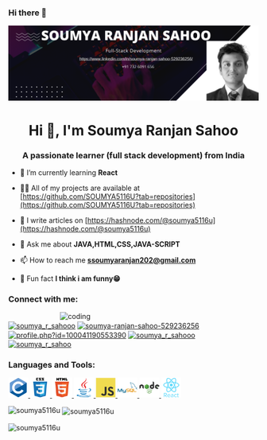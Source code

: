 ### Hi there 👋

<!--
**SOUMYA5116U/SOUMYA5116U** is a ✨ _special_ ✨ repository because its `README.md` (this file) appears on your GitHub profile.

Here are some ideas to get you started:

- 🔭 I’m currently working on ...
- 🌱 I’m currently learning ...
- 👯 I’m looking to collaborate on ...
- 🤔 I’m looking for help with ...
- 💬 Ask me about ...
- 📫 How to reach me: ...
- 😄 Pronouns: ...
- ⚡ Fun fact: ...
-->
![logo](https://github.com/SOUMYA5116U/SOUMYA5116U/blob/main/MY%20Banner.png)
<h1 align="center">Hi 👋, I'm Soumya Ranjan Sahoo</h1>
<h3 align="center">A passionate learner (full stack development) from India</h3>

- 🌱 I’m currently learning **React**

- 👨‍💻 All of my projects are available at [https://github.com/SOUMYA5116U?tab=repositories](https://github.com/SOUMYA5116U?tab=repositories)

- 📝 I write articles on [https://hashnode.com/@soumya5116u](https://hashnode.com/@soumya5116u)

- 💬 Ask me about **JAVA,HTML,CSS,JAVA-SCRIPT**

- 📫 How to reach me **ssoumyaranjan202@gmail.com**

- 🤭 Fun fact **I think i am funny😁**

<h3 align="left">Connect with me:</h3>
<img align="right" alt="coding" width="400" src="https://media.licdn.com/dms/image/D5612AQGOmwfIE5mlWA/article-cover_image-shrink_720_1280/0/1674617947228?e=2147483647&v=beta&t=FTU_isQ6VYfV5D_ueFHPWvT8ZqgDeJG3yr8Mi8lpfk0">
<p align="left">
<a href="https://twitter.com/soumya_r_sahooo" target="blank"><img align="center" src="https://raw.githubusercontent.com/rahuldkjain/github-profile-readme-generator/master/src/images/icons/Social/twitter.svg" alt="soumya_r_sahooo" height="30" width="40" /></a>
<a href="https://linkedin.com/in/soumya-ranjan-sahoo-529236256" target="blank"><img align="center" src="https://raw.githubusercontent.com/rahuldkjain/github-profile-readme-generator/master/src/images/icons/Social/linked-in-alt.svg" alt="soumya-ranjan-sahoo-529236256" height="30" width="40" /></a>
<a href="https://fb.com/profile.php?id=100041190553390" target="blank"><img align="center" src="https://raw.githubusercontent.com/rahuldkjain/github-profile-readme-generator/master/src/images/icons/Social/facebook.svg" alt="profile.php?id=100041190553390" height="30" width="40" /></a>
<a href="https://instagram.com/soumya_r_sahooo" target="blank"><img align="center" src="https://raw.githubusercontent.com/rahuldkjain/github-profile-readme-generator/master/src/images/icons/Social/instagram.svg" alt="soumya_r_sahooo" height="30" width="40" /></a>
<a href="https://www.leetcode.com/soumya_r_sahoo" target="blank"><img align="center" src="https://raw.githubusercontent.com/rahuldkjain/github-profile-readme-generator/master/src/images/icons/Social/leet-code.svg" alt="soumya_r_sahoo" height="30" width="40" /></a>
</p>

<h3 align="left">Languages and Tools:</h3>
<p align="left"> <a href="https://www.cprogramming.com/" target="_blank" rel="noreferrer"> <img src="https://raw.githubusercontent.com/devicons/devicon/master/icons/c/c-original.svg" alt="c" width="40" height="40"/> </a> <a href="https://www.w3schools.com/css/" target="_blank" rel="noreferrer"> <img src="https://raw.githubusercontent.com/devicons/devicon/master/icons/css3/css3-original-wordmark.svg" alt="css3" width="40" height="40"/> </a> <a href="https://www.w3.org/html/" target="_blank" rel="noreferrer"> <img src="https://raw.githubusercontent.com/devicons/devicon/master/icons/html5/html5-original-wordmark.svg" alt="html5" width="40" height="40"/> </a> <a href="https://www.java.com" target="_blank" rel="noreferrer"> <img src="https://raw.githubusercontent.com/devicons/devicon/master/icons/java/java-original.svg" alt="java" width="40" height="40"/> </a> <a href="https://developer.mozilla.org/en-US/docs/Web/JavaScript" target="_blank" rel="noreferrer"> <img src="https://raw.githubusercontent.com/devicons/devicon/master/icons/javascript/javascript-original.svg" alt="javascript" width="40" height="40"/> </a> <a href="https://www.mysql.com/" target="_blank" rel="noreferrer"> <img src="https://raw.githubusercontent.com/devicons/devicon/master/icons/mysql/mysql-original-wordmark.svg" alt="mysql" width="40" height="40"/> </a> <a href="https://nodejs.org" target="_blank" rel="noreferrer"> <img src="https://raw.githubusercontent.com/devicons/devicon/master/icons/nodejs/nodejs-original-wordmark.svg" alt="nodejs" width="40" height="40"/> </a> <a href="https://reactjs.org/" target="_blank" rel="noreferrer"> <img src="https://raw.githubusercontent.com/devicons/devicon/master/icons/react/react-original-wordmark.svg" alt="react" width="40" height="40"/> </a> </p>

<p><img align="left" src="https://github-readme-stats.vercel.app/api/top-langs?username=soumya5116u&show_icons=true&locale=en&layout=compact" alt="soumya5116u" /></p>

<p>&nbsp;<img align="center" src="https://github-readme-stats.vercel.app/api?username=soumya5116u&show_icons=true&locale=en" alt="soumya5116u" /></p>

<p><img align="center" src="https://github-readme-streak-stats.herokuapp.com/?user=soumya5116u&" alt="soumya5116u" /></p>
